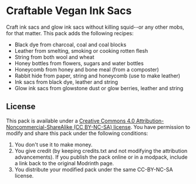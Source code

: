 # Craftable Vegan Ink Sacs

Craft ink sacs and glow ink sacs without killing squid--or any other mobs, for that matter. This pack adds the following recipes:
- Black dye from charcoal, coal and coal blocks
- Leather from smelting, smoking or cooking rotten flesh
- String from both wool and wheat
- Honey bottles from flowers, sugars and water bottles
- Honeycomb from honey and bone meal (from a composter)
- Rabbit hide from paper, string and honeycomb (use to make leather)
- Ink sacs from black dye, leather and string
- Glow ink sacs from glowstone dust or glow berries, leather and string



## License

This pack is available under a [Creative Commons 4.0 Attribution-Noncommercial-ShareAlike (CC BY-NC-SA) license](https://creativecommons.org/licenses/by-nc-sa/4.0/). You have permission to modify and share this pack under the following conditions:

1. You don't use it to make money.
2. You give credit (by keeping credits.txt and not modifying the attribution advancements). If you publish the pack online or in a modpack, include a link back to the original Modrinth page.
3. You distribute your modified pack under the same CC-BY-NC-SA license.